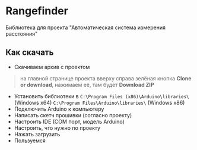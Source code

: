 # Rangefinder
Библиотека для проекта "Автоматическая система измерения расстояния"
## Как скачать
* Скачиваем архив с проектом
> на главной странице проекта вверху справа зелёная кнопка **Clone or download**, нажимаем её, там будет **Download ZIP**
* Установить библиотеки в
`C:\Program Files (x86)\Arduino\libraries\` (Windows x64)
`C:\Program Files\Arduino\libraries\` (Windows x86)
* Подключить Arduino к компьютеру
* Написать скетч прошивки (согласно проекту)
* Настроить IDE (COM порт, модель Arduino)
* Настроить, что нужно по проекту
* Нажать загрузить
* Пользуемся
